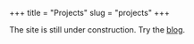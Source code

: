 +++
title = "Projects"
slug = "projects"
+++

The site is still under construction. Try the [blog](/posts/).
